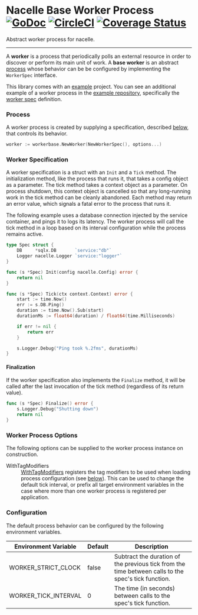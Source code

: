 # Nacelle Base Worker Process [![GoDoc](https://godoc.org/github.com/go-nacelle/workerbase?status.svg)](https://godoc.org/github.com/go-nacelle/workerbase) [![CircleCI](https://circleci.com/gh/go-nacelle/workerbase.svg?style=svg)](https://circleci.com/gh/go-nacelle/workerbase) [![Coverage Status](https://coveralls.io/repos/github/go-nacelle/workerbase/badge.svg?branch=master)](https://coveralls.io/github/go-nacelle/workerbase?branch=master)

Abstract worker process for nacelle.

---

A **worker** is a process that periodically polls an external resource in order to discover or perform its main unit of work. A **base worker** is an abstract [process](https://nacelle.dev/docs/core/process) whose behavior can be be configured by implementing the `WorkerSpec` interface.

This library comes with an [example](https://github.com/go-nacelle/workerbase/tree/master/example) project. You can see an additional example of a worker process in the [example repository](https://github.com/go-nacelle/example), specifically the [worker spec](https://github.com/go-nacelle/example/blob/843979aaa86786784a1ca3646e8d0d1f69e29c65/cmd/worker/worker_spec.go#L15) definition.

### Process

A worker process is created by supplying a specification, described [below](https://nacelle.dev/docs/base-processes/workerbase#worker-specification), that controls its behavior.

```go
worker := workerbase.NewWorker(NewWorkerSpec(), options...)
```

### Worker Specification

A worker specification is a struct with an `Init` and a `Tick` method. The initialization method, like the process that runs it, that takes a config object as a parameter. The tick method takes a context object as a parameter. On process shutdown, this context object is cancelled so that any long-running work in the tick method can be cleanly abandoned. Each method may return an error value, which signals a fatal error to the process that runs it.

The following example uses a database connection injected by the service container, and pings it to logs its latency. The worker process will call the tick method in a loop based on its interval configuration while the process remains active.

```go
type Spec struct {
    DB     *sqlx.DB       `service:"db"`
    Logger nacelle.Logger `service:"logger"`
}

func (s *Spec) Init(config nacelle.Config) error {
    return nil
}

func (s *Spec) Tick(ctx context.Context) error {
    start := time.Now()
    err := s.DB.Ping()
    duration := time.Now().Sub(start)
    durationMs := float64(duration) / float64(time.Milliseconds)

    if err != nil {
        return err
    }

    s.Logger.Debug("Ping took %.2fms", durationMs)
}
```

#### Finalization

If the worker specification also implements the `Finalize` method, it will be called after the last invocation of the tick method (regardless of its return value).

```go
func (s *Spec) Finalize() error {
    s.Logger.Debug("Shutting down")
    return nil
}
```

### Worker Process Options

The following options can be supplied to the worker process instance on construction.

<dl>
  <dt>WithTagModifiers</dt>
  <dd><a href="https://godoc.org/github.com/go-nacelle/workerbase#WithTagModifiers">WithTagModifiers</a> registers the tag modifiers to be used when loading process configuration (see <a href="https://godoc.org/github.com/go-nacelle/workerbase#Configuration">below</a>). This can be used to change the default tick interval, or prefix all target environment variables in the case where more than one worker process is registered per application.</dd>
</dl>

### Configuration

The default process behavior can be configured by the following environment variables.

| Environment Variable | Default | Description |
| -------------------- | ------- | ----------- |
| WORKER_STRICT_CLOCK  | false   | Subtract the duration of the previous tick from the time between calls to the spec's tick function. |
| WORKER_TICK_INTERVAL | 0       | The time (in seconds) between calls to the spec's tick function. |
